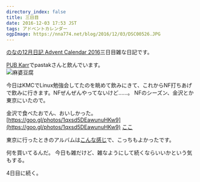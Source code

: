 ```yaml
---
directory_index: false
title: 三日目
date: 2016-12-03 17:53 JST
tags: アドベントカレンダー
ogpImage: https://nna774.net/blog/2016/12/03/DSC00526.JPG
---
```


[のなの12月日記 Advent Calendar 2016](http://www.adventar.org/calendars/1437)三日目雑な日記です。

[PUB Karr](https://ja.foursquare.com/v/pub-karr/52a9caf7498eef35b4eb8d1a)でpastakさんと飲んでいます。<br />
![麻婆豆腐](/blog/2016/12/03/DSC00526.JPG)

今日はKMCでLinux勉強会してたのを眺めて飲みにきて、これからNF打ちあげで飲みに行きます。NFぜんぜんやってないけど……。
NFのシーズン、金沢とか東京にいたので。

金沢で食べたおでん、おいしかった。[https://goo.gl/photos/1qxsd5DEawunuHKw9](https://goo.gl/photos/1qxsd5DEawunuHKw9)
[ここ](https://ja.foursquare.com/v/%E3%81%8A%E3%81%A7%E3%82%93-%E9%AB%98%E7%A0%82/4be7ed28ee96c928ef6cfdbf)

東京に行ったときのアルバムは[こんな感じ](https://goo.gl/photos/9tGzBb9yUWpMVKAD6)で、こっちもよかったです。

何を買いてるんだ。
今日も雑だけど、雑なようにして続くならいいかという気もする。

4日目に続く。

